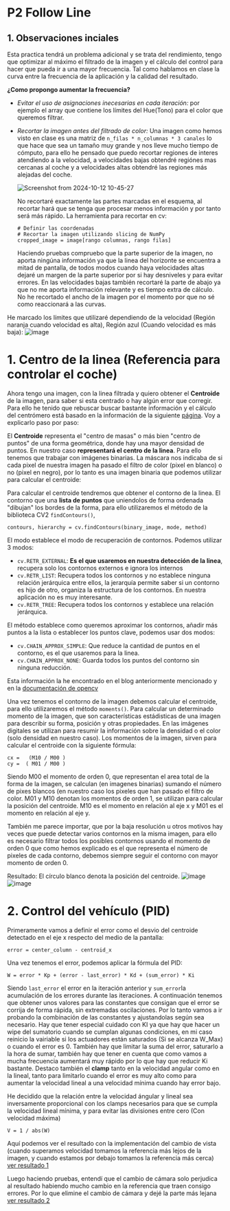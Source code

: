 # P2 Follow Line
## 1. Observaciones inciales
Esta practica tendrá un problema adicional y se trata del rendimiento, tengo que optimizar al máximo el filtrado de la imagen y 
el cálculo del control para hacer que pueda ir a una mayor frecuencia. Tal como hablamos en clase la curva entre la frecuencia de la aplicación
y la calidad del resultado.

**¿Como propongo aumentar la frecuencia?**

* *Evitar el uso de asignaciones inecesarias en cada iteración:* por ejemplo el array que contiene los límites
del Hue(Tono) para el color que queremos filtrar.

* *Recortar la imagen antes del filtrado de color:* Una imagen como hemos visto en clase es una matriz de `n_filas * n_columnas * 3 canales` lo que hace que sea un tamaño
  muy grande y nos lleve mucho tiempo de cómputo, para ello he pensado que puedo recortar regiones de interes atendiendo a la velocidad, a velocidades bajas obtendré regiónes mas cercanas al coche
  y a velocidades altas obtendré las regiones más alejadas del coche.

  ![Screenshot from 2024-10-12 10-45-27](https://github.com/user-attachments/assets/040fecc9-37a6-4644-aa13-7537d7707453)

  No recortaré exactamente las partes marcadas en el esquema, al recortar hará que se tenga que procesar menos información y por tanto será más rápido.
  La herramienta para recortar en cv:
  ```python3
  # Definir las coordenadas
  # Recortar la imagen utilizando slicing de NumPy
  cropped_image = image[rango columnas, rango filas]
  ```
  Haciendo pruebas compruebo que la parte superior de la imagen, no aporta ningúna información ya que la linea del horizonte se encuentra a mitad de pantalla, de todos modos cuando haya velocidades altas dejaré un
  margen de la parte superior por si hay desniveles y para evitar errores. En las velocidades bajas también recortaré la parte de abajo ya que no me aporta información relevante y es tiempo extra de cálculo. No he recortado el ancho de la imagen por el momento por que no sé como reaccionará a las curvas.

He marcado los límites que utilizaré dependiendo de la velocidad (Región naranja cuando velocidad es alta), Región azul (Cuando velocidad es más baja):
![image](https://github.com/user-attachments/assets/39931016-e467-448b-9a74-3f8ab6a2e652)

# 1. Centro de la linea (Referencia para controlar el coche)
Ahora tengo una imagen, con la linea filtrada y quiero obtener el **Centroide** de la imagen, para saber si esta centrado o hay algún error que corregir. Para ello he tenido que rebuscar buscar bastante información y el cálculo del centrómero está basado en la información de la siguiente [página](https://www.geeksforgeeks.org/python-opencv-find-center-of-contour/). Voy a explicarlo paso por paso:

El **Centroide** representa el "centro de masas" o más bien "centro de puntos" de una forma geométrica, donde hay una mayor densidad de puntos. En nuestro caso **representará el centro de la linea**. Para ello tenemos que trabajar con imágenes binarias. La máscara nos indicaba de si cada pixel de nuestra imagen ha pasado el filtro de color (pixel en blanco) o no (pixel en negro), por lo tanto es una imagen binaria que podemos utilizar para calcular el centroide:

Para calcular el centroide tendremos que obtener el contorno de la linea. El contorno que una **lista de puntos** que uniendolos de forma ordenada "dibujan" los bordes de la forma, para ello utilizaremos el método de la biblioteca CV2 `findContours()`,
```python3
contours, hierarchy = cv.findContours(binary_image, mode, method)
```
El modo establece el modo de recuperación de contornos. Podemos utilizar 3 modos:
* `cv.RETR_EXTERNAL`: **Es el que usaremos en nuestra detección de la linea**, recupera solo los contornos externos e ignora los internos
* `cv.RETR_LIST`:  Recupera todos los contornos y no establece ninguna relación jerárquica entre ellos, la jerarquía permite saber si un contorno es hijo de otro, organiza la estructura de los contornos. En nuestra aplicación no es muy interesante.
* `cv.RETR_TREE`: Recupera todos los contornos y establece una relación jerárquica.

El método establece como queremos aproximar los contornos, añadir más puntos a la lista o establecer los puntos clave, podemos usar dos modos:
* `cv.CHAIN_APPROX_SIMPLE`: Que reduce la cantidad de puntos en el contorno, es el que usaremos para la linea.
* `cv.CHAIN_APPROX_NONE`: Guarda todos los puntos del contorno sin ninguna reducción.

Esta información la he encontrado en el blog anteriormente mencionado y en la [documentación de opencv](https://docs.opencv.org/4.x/d4/d73/tutorial_py_contours_begin.html)

Una vez tenemos el contorno de la imagen debemos calcular el centroide, para ello utilizaremos el método `moments()`. Para calcular un determinado momento de la imagen, que son características estádisticas de una imagen para describir su forma, posición y otras propiedades. En las imágenes digitales se utilizan para resumir la información sobre la densidad o el color (solo densidad en nuestro caso). Los momentos de la imagen, sirven para calcular el centroide con la siguiente fórmula:
```python3
cx =   (M10 / M00 )
cy =  ( M01 / M00 )
```
Siendo M00 el momento de orden 0, que representan el area total de la forma de la imagen, se calculan (en imagenes binarias) sumando el número de pixes blancos (en nuestro caso los pixeles que han pasado el filtro de color. M01 y M10 denotan los momentos de orden 1, se utilizan para calcular la posición del centroide. M10 es el momento en relación al eje x y M01 es el momento en relación al eje y.

También me parece importar, que por la baja resolución u otros motivos hay veces que puede detectar varios contornos en la misma imagen, para ello es necesario filtrar todos los posibles contornos usando el momento de orden 0 que como hemos explicado es el que representa el número de pixeles de cada contorno, debemos siempre seguir el contorno con mayor momento de orden 0.

Resultado: El círculo blanco denota la posición del centroide.
![image](https://github.com/user-attachments/assets/172978c0-bb4a-4097-9437-a706b566ec42)
![image](https://github.com/user-attachments/assets/ed44cb3a-0fcb-4def-bf15-b340ea166a93)
# 2. Control del vehículo (PID)
Primeramente vamos a definir el error como el desvio del centroide detectado en el eje x respecto del medio de la pantalla:
```python3
error = center_column - centroid_x
```
Una vez tenemos el error, podemos aplicar la fórmula del PID:
```python3
W = error * Kp + (error - last_error) * Kd + (sum_error) * Ki
```
Siendo `last_error` el error en la iteración anterior y `sum_error`la acumulación de los errores durante las iteraciones. A continuación tenemos que obtener unos valores para las constantes que consigan que el error se corrija de forma rápida, sin extremadas oscilaciones. Por lo tanto vamos a ir probando la combinación de las constantes y ajustandolas según sea necesario.
Hay que tener especial cuidado con KI ya que hay que hacer un wipe del sumatorio cuando se cumplan algunas condiciones, en mi caso reinicio la vairiable si los actuadores están saturados (Si se alcanza W_Max) o cuando el error es 0. También hay que limitar la suma del error, saturarlo a la hora de sumar, también hay que tener en cuenta que como vamos a mucha frecuencia aumentará muy rápido por lo que hay que reducir Ki bastante.
Destaco también el **clamp** tanto en la velocidad angular como en la lineal, tanto para limitarlo cuando el error es muy alto como para aumentar la velocidad lineal a una velocidad mínima cuando hay error bajo.

He decidido que la relación entre la velocidad ángular y lineal sea inversamente proporcional con los clamps necesarios para que se cumpla la velocidad lineal mínima, y para evitar las divisiones entre cero (Con velocidad máxima)
```python3
V = 1 / abs(W)
```
Aquí podemos ver el resultado con la implementación del cambio de vista (cuando superamos velocidad tomamos la referencia más lejos de la imagen, y cuando estamos por debajo tomamos la referencia más cerca) [ver resultado 1](https://www.dropbox.com/scl/fi/76s307brtakp77vuudcbb/result_1_p2.mp4?rlkey=govgvu2oo978uq1ypgl5fl86a&st=lb8jxxy3&dl=0)

Luego haciendo pruebas, entendí que el cambio de cámara solo perjudica al resultado habiendo mucho cambio en la referencia que traen consigo errores. Por lo que elimine el cambio de cámara y dejé la parte más lejana [ver resultado 2](https://www.dropbox.com/scl/fi/gmmov38sg3j8jlrmn971z/result_2_p2.mp4?rlkey=2n1dpks17f6ydz0fv4wnm704f&st=wi7vodh9&dl=0)

